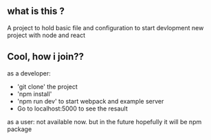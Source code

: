 ## what is this ?

A project to hold basic file and configuration to start devlopment new project  with node and react

## Cool, how i join??

as a developer:

* 'git clone' the project
* 'npm install'
* 'npm run dev' to start webpack and example server
* Go to localhost:5000 to see the resault

as a user:
not available now. but in the future hopefully it will be npm package